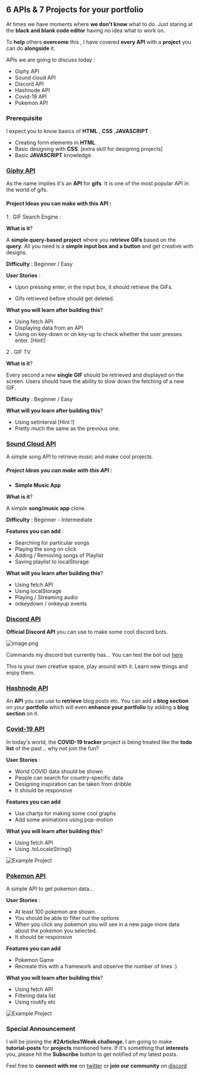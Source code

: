 ## 6 APIs & 7  Projects for your portfolio

At times we have moments where **we don't know** what to do. Just staring at the **black and blank code editor** having no idea what to work on. 

To **help** others **overcome** this , I have covered **every API** with a **project** you can do **alongside** it.

APIs we are going to discuss today :
 - Giphy API
 - Sound cloud API
 - Discord API
 - Hashnode API
 - Covid-19 API
 - Pokemon API

### Prerequisite

I expect you to know basics of **HTML** , **CSS** ,**JAVASCRIPT** :

- Creating form elements in **HTML**.
- Basic designing with **CSS**. [extra skill for designing projects]
- Basic  **JAVASCRIPT** knowledge.

### [Giphy API](https://developers.giphy.com/branch/master/docs/api/)

As the name implies it's an **API** for **gifs**. It is one of the most popular API in the world of gifs. 

#### **Project Ideas** you can make with this **API** :
1 . GIF Search Engine :

**What is it**?

A **simple query-based project** where you **retrieve GIFs** based on the **query**. All you need is a **simple input box and a button** and get creative with designs.

**Difficulty** : Beginner / Easy 

**User Stories** :

- Upon pressing enter, in the input box, it should retrieve the GIFs.

- Gifs retrieved before should get deleted.

**What you will learn after building this**?

- Using fetch API
- Displaying data from an API
- Using on key-down or on key-up to check whether the user presses enter. [Hint!]


2 . GIF TV

**What is it**?

Every second a new **single GIF** should be retrieved and displayed on the screen. Users should have the ability to slow down the fetching of a new GIF. 

**Difficulty** : Beginner / Easy

**What will you learn after building this**?

- Using setInterval [Hint !]
- Pretty much the same as the previous one.

### [Sound Cloud API](https://developers.soundcloud.com/docs/api/guide)

A simple song API to retrieve music and make cool projects. 

##### **Project Ideas** you can make with this **API** :

- **Simple Music App**

**What is it**?

A simple **song/music app** clone.

**Difficulty** : Beginner - Intermediate

**Features you can add** :
 - Searching for particular songs 
 - Playing the song on click
 - Adding / Removing songs of Playlist
 - Saving playlist to localStorage

**What will you learn after building this**?

- Using fetch API
- Using localStorage
- Playing / Streaming audio
- onkeydown / onkeyup events

### [Discord API](https://discord.com/developers/docs/intro)

**Official Discord API** you can use to make some cool discord bots.

![image.png](https://cdn.hashnode.com/res/hashnode/image/upload/v1601446810561/X20OikZ9H.png)

Commands my discord bot currently has... You can test the bot out [here](https://discord.gg/h7xc2kA)

This is your own creative space, play around with it. Learn new things and enjoy them.

### [Hashnode API](https://api.hashnode.com/)

An **API** you can use to **retrieve** blog posts etc. You can add a **blog section** on your **portfolio** which will even **enhance your portfolio** by adding a **blog section** on it.

### [Covid-19 API](https://covid2019-api.herokuapp.com/docs)

In today's world, the **COVID-19 tracker** project is being treated like the **todo list** of the past .. why not join the fun?


**User Stories** :

 - World COVID data should be shown
 - People can search for country-specific data
 - Designing inspiration can be taken from dribble
 - It should be responsive

**Features you can add** 

- Use chartjs for making some cool graphs
- Add some animations using pop-motion

**What you will learn after building this**?

- Using fetch API
- Using .toLocaleString()

![Example Project](https://cdn.hashnode.com/res/hashnode/image/upload/v1601452158604/AigAF4QLZ.png)

### [Pokemon API](https://pokeapi.co/docs/v2)

A simple API to get pokemon data... 

**User Stories** :

 - At least 100 pokemon are shown.
 - You should be able to filter out the options
 - When you click any pokemon you will see in a new page more data about the pokemon you selected.
 - It should be responsive

**Features you can add** 

 - Pokemon Game 
 - Recreate this with a framework and observe the number of lines :)

**What you will learn after building this**?

- Using fetch API
- Filtering data list
- Using routify etc 

![Example Project](https://cdn.hashnode.com/res/hashnode/image/upload/v1601458512246/yijQJjsDv.png)

### Special Announcement

I will be joining the **#2Articles1Week challenge**. I am going to make **tutorial-posts** for **projects** mentioned here. If it's something that **interests** you, please hit the **Subscribe** button to get notified of my latest posts.


Feel free to **connect with me** on [twitter](https://twitter.com/crafter_coder) or **join our community** on [discord](https://discord.gg/pfJ2txt)
